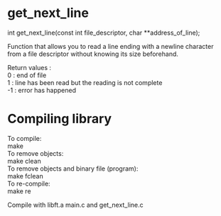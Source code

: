 # get_next_line

int     get_next_line(const int file_descriptor, char **address_of_line);<br/>

Function that allows you to read a line ending with a newline character<br/>
from a file descriptor without knowing its size beforehand.<br/>

Return values :<br/>
0  : end of file<br/>
1  : line has been read but the reading is not complete<br/>
-1 : error has happened<br/>

# Compiling library 
To compile:<br/>
make<br/>
To remove objects:<br/>
make clean<br/>
To remove objects and binary file (program):<br/>
make fclean<br/>
To re-compile:<br/>
make re<br/>

Compile with libft.a main.c and get_next_line.c
